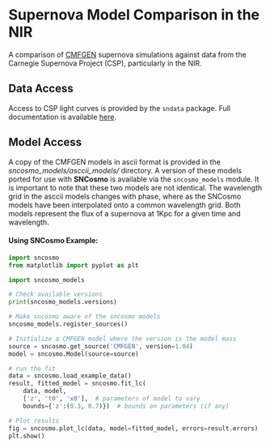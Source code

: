 # Supernova Model Comparison in the NIR

A comparison of [CMFGEN](http://kookaburra.phyast.pitt.edu/hillier/web/CMFGEN.htm) supernova simulations against data from the Carnegie Supernova Project (CSP), particularly in the NIR. 



## Data Access

Access to CSP light curves is provided by the `sndata` package. Full documentation is available [here](https://sn-data.readthedocs.io/en/latest/index.html).




## Model Access

A copy of the CMFGEN models in ascii format is provided in the *sncosmo_models/asccii_models/* directory. A version of these models ported for use with **SNCosmo** is available via the `sncosmo_models` module. It is important to note that these two models are not identical. The wavelength grid in the asccii models changes with phase, where as the SNCosmo models have been interpolated onto a common wavelength grid. Both models represent the flux of a supernova at 1Kpc for a given time and wavelength.



#### Using SNCosmo Example:

```Python
import sncosmo
from matplotlib import pyplot as plt

import sncosmo_models

# Check available versions
print(sncosmo_models.versions)

# Make sncosmo aware of the sncosmo models
sncosmo_models.register_sources()

# Initialize a CMFGEN model where the version is the model mass
source = sncosmo.get_source('CMFGEN', version=1.04)
model = sncosmo.Model(source=source)

# run the fit
data = sncosmo.load_example_data()
result, fitted_model = sncosmo.fit_lc(
    data, model,
    ['z', 't0', 'x0'],  # parameters of model to vary
    bounds={'z':(0.3, 0.7)})  # bounds on parameters (if any)

# Plot results
fig = sncosmo.plot_lc(data, model=fitted_model, errors=result.errors)
plt.show()
```
